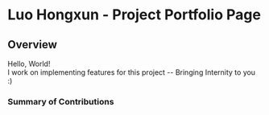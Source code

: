 # Luo Hongxun - Project Portfolio Page

## Overview
Hello, World!<br>
I work on implementing features for this project -- Bringing Internity to you :)

### Summary of Contributions